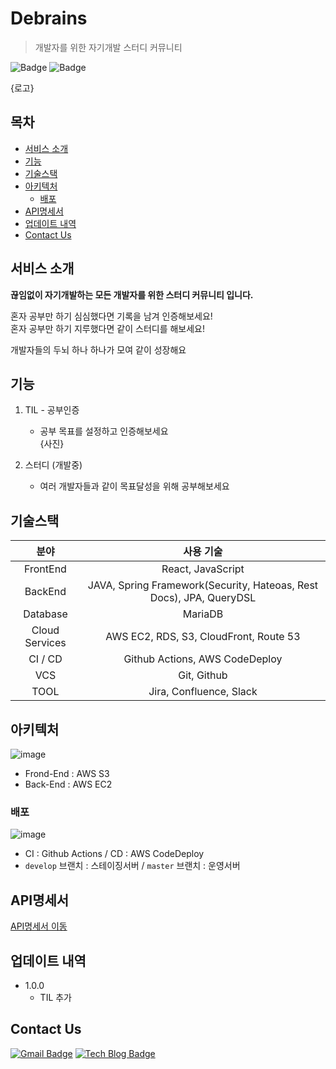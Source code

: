 # Debrains
> 개발자를 위한 자기개발 스터디 커뮤니티

![Badge](https://img.shields.io/github/workflow/status/debrains/debrainsApi/deploy-production)
![Badge](https://img.shields.io/badge/Version-1.0.0-1177AA?style=flat-square)

{로고}

## 목차
- [서비스 소개](#서비스-소개)
- [기능](#기능)
- [기술스택](#기술스택)
- [아키텍처](#아키텍처)
    - [배포](#배포)
- [API명세서](#api명세서)
- [업데이트 내역](#업데이트-내역)
- [Contact Us](#contact-us)

## 서비스 소개
<strong>끊임없이 자기개발하는 모든 개발자를 위한 스터디 커뮤니티 입니다.</strong>

혼자 공부만 하기 심심했다면 기록을 남겨 인증해보세요!  
혼자 공부만 하기 지루했다면 같이 스터디를 해보세요!

개발자들의 두뇌 하나 하나가 모여 같이 성장해요

## 기능
1. TIL - 공부인증
    - 공부 목표를 설정하고 인증해보세요  
      {사진}

2. 스터디 (개발중)
    - 여러 개발자들과 같이 목표달성을 위해 공부해보세요

## 기술스택
|분야|사용 기술|
|:--:|:--:|
| FrontEnd | React, JavaScript |
| BackEnd        | JAVA, Spring Framework(Security, Hateoas, Rest Docs), JPA, QueryDSL     |
| Database       | MariaDB             |
| Cloud Services | AWS EC2, RDS, S3, CloudFront, Route 53 |
| CI / CD | Github Actions, AWS CodeDeploy |
| VCS | Git, Github |
| TOOL           | Jira, Confluence, Slack |

## 아키텍처
![image](https://user-images.githubusercontent.com/48157259/166197453-91e028e5-2b95-4df1-9326-f97e2df480d0.png)
- Frond-End : AWS S3
- Back-End : AWS EC2

### 배포
![image](https://user-images.githubusercontent.com/48157259/166197506-cb69b02b-99c6-4869-aadf-46a31905180a.png)
- CI : Github Actions / CD : AWS CodeDeploy
- `develop` 브랜치 : 스테이징서버 / `master` 브랜치 : 운영서버


## API명세서
[API명세서 이동](https://api.debrain.co.kr/docs/index.html)

## 업데이트 내역
- 1.0.0
    - TIL 추가

## Contact Us
[![Gmail Badge](https://img.shields.io/badge/Gmail-d14836?style=flat-square&logo=Gmail&logoColor=white&link=mailto:debrains.team@gmail.com)](mailto:debrains.team@gmail.com)
[![Tech Blog Badge](http://img.shields.io/badge/Blog-7E22CE?style=flat-square&logo=talend&link=https://blog.debrain.co.kr/)](https://blog.debrain.co.kr/)